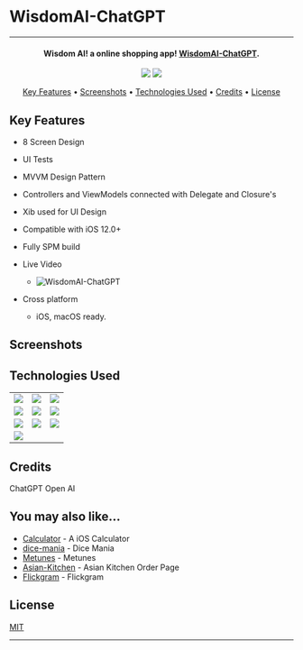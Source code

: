 # WisdomAI-ChatGPT





<hr>
<h4 align="center">Wisdom AI! a online shopping app! <a href="https://github.com/asimcanyagiz/WisdomAI-ChatGPT" target="_blank">WisdomAI-ChatGPT</a>.</h4>

<p align="center">
  <img src="https://img.shields.io/github/commit-activity/y/asimcanyagiz/WisdomAI-ChatGPT">
  <img src="https://img.shields.io/github/license/asimcanyagiz/WisdomAI-ChatGPT">
</p>

<p align="center">
  <a href="#key-features">Key Features</a> •
  <a href="#screenshots">Screenshots</a> •
  <a href="#technologies-used">Technologies Used</a> •
  <a href="#credits">Credits</a> •
  <a href="#license">License</a>
</p>

## Key Features

* 8 Screen Design
* UI Tests
* MVVM Design Pattern
* Controllers and ViewModels connected with Delegate and Closure's
* Xib used for UI Design
* Compatible with iOS 12.0+
* Fully SPM build
* Live Video
  - ![WisdomAI-ChatGPT](https://user-images.githubusercontent.com/89473605/200179371-66ed6240-2afa-47a6-a204-82e7896a4988.gif)


* Cross platform
  - iOS, macOS ready.

## Screenshots

## Technologies Used

<table style"float:right;">
  <tr>
    <td><img src="https://img.shields.io/badge/Swift-FA7343?style=for-the-badge&logo=swift&logoColor=white"/></td>
    <td><img src="https://img.shields.io/badge/Xcode-007ACC?style=for-the-badge&logo=Xcode&logoColor=white"></td>
    <td><img src="https://img.shields.io/badge/UIKit-043b5c?style=for-the-badge&logo=swift&logoColor=white"></td>
  </tr>
  <tr>
    <td><img src="https://img.shields.io/badge/GitHub-100000?style=for-the-badge&logo=github&logoColor=white"/></td>
    <td><img src="https://img.shields.io/badge/GIT-E44C30?style=for-the-badge&logo=git&logoColor=white"/></td>
    <td><img src="https://img.shields.io/badge/firebase-ffca28?style=for-the-badge&logo=firebase&logoColor=red"/></td>
  </tr>
  <tr>
    <td><img src="https://img.shields.io/badge/IQKeyboardManager-298D46?style=for-the-badge&logoColor=white"/></td>
    <td><img src="https://img.shields.io/badge/moya-cf2f74?style=for-the-badge&logoColor=red"/></td>
    <td><img src="https://img.shields.io/badge/KingFisher-5091CD?style=for-the-badge&&logoColor=white"/></td>
  </tr>
  <tr>
    <td><img src="https://img.shields.io/badge/Auto_Layout-fbc093?style=for-the-badge&logo=swift&logoColor=white"/></td>
  </tr>
</table>

## Credits

ChatGPT Open AI

## You may also like...

- [Calculator](https://github.com/asimcanyagiz/iOS-Bootcamp-Week1) - A iOS Calculator
- [dice-mania](https://github.com/asimcanyagiz/dice-mania) - Dice Mania
- [Metunes](https://github.com/asimcanyagiz/Metunes) - Metunes
- [Asian-Kitchen](https://github.com/asimcanyagiz/asian-kitchen) - Asian Kitchen Order Page
- [Flickgram](https://github.com/asimcanyagiz/Flickgram) - Flickgram

## License

[MIT](https://choosealicense.com/licenses/mit)

---
